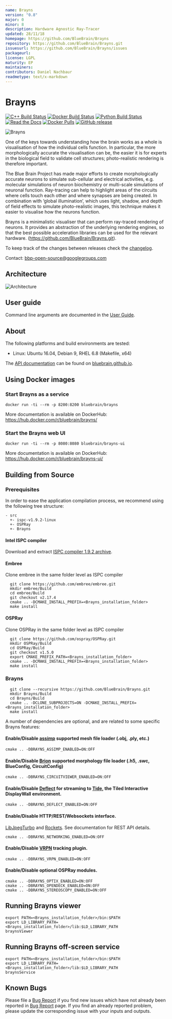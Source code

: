 ```yaml
---
name: Brayns
version: "0.8"
major: 0
minor: 8
description: Hardware Agnostic Ray-Tracer
updated: 28/11/18
homepage: https://github.com/BlueBrain/Brayns
repository: https://github.com/BlueBrain/Brayns.git
issuesurl: https://github.com/BlueBrain/Brayns/issues
packageurl: 
license: LGPL
maturity: EP
maintainers: 
contributors: Daniel Nachbaur
readmetype: text/x-markdown
---
```

# Brayns

[![C++ Build Status](https://bbpcode.epfl.ch/ci/buildStatus/icon?job=oss.Brayns)](https://bbpcode.epfl.ch/ci/job/oss.Brayns/)
[![Docker Build Status](https://bbpcode.epfl.ch/ci/buildStatus/icon?job=oss.Brayns.docker)](https://bbpcode.epfl.ch/ci/job/oss.Brayns.docker/)
[![Python Build Status](https://travis-ci.org/BlueBrain/Brayns.svg)](https://travis-ci.org/BlueBrain/Brayns)
[![Read the Docs](https://readthedocs.org/projects/brayns/badge/?version=latest)](http://brayns.readthedocs.io/en/latest/?badge=latest)
[![Docker Pulls](https://img.shields.io/docker/pulls/bluebrain/brayns.svg)](https://hub.docker.com/r/bluebrain/brayns/)
[![GitHub release](https://img.shields.io/github/release/BlueBrain/Brayns.svg)](https://github.com/BlueBrain/Brayns/releases)

![Brayns](doc/images/Brayns.jpg)

One of the keys towards understanding how the brain works as a whole is
visualisation of how the individual cells function. In particular, the more
morphologically accurate the visualisation can be, the easier it is for experts
in the biological field to validate cell structures; photo-realistic rendering
is therefore important.

The Blue Brain Project has made major efforts to create morphologically accurate
neurons to simulate sub-cellular and electrical activities, e.g. molecular
simulations of neuron biochemistry or multi-scale simulations of neuronal
function. Ray-tracing can help to highlight areas of the circuits where cells
touch each other and where synapses are being created. In combination with
‘global illumination’, which uses light, shadow, and depth of field effects to
simulate photo-realistic images, this technique makes it easier to visualise how
the neurons function.

Brayns is a minimalistic visualiser that can perform ray-traced rendering of
neurons. It provides an abstraction of the underlying rendering engines, so that
the best possible acceleration libraries can be used for the relevant hardware.
(https://github.com/BlueBrain/Brayns.git).

To keep track of the changes between releases check the [changelog](Changelog.md).

Contact: bbp-open-source@googlegroups.com

## Architecture

![Architecture](doc/images/Architecture.png)

## User guide

Command line arguments are documented in the [User Guide](doc/UserGuide.md).

## About

The following platforms and build environments are tested:

* Linux: Ubuntu 16.04, Debian 9, RHEL 6.8 (Makefile, x64)

The [API documentation](http://bluebrain.github.io/Brayns-0.6/index.html)
can be found on [bluebrain.github.io](http://bluebrain.github.io/).

## Using Docker images

### Start Brayns as a service

```
docker run -ti --rm -p 8200:8200 bluebrain/brayns
```

More documentation is available on DockerHub: https://hub.docker.com/r/bluebrain/brayns/

### Start the Brayns web UI

```
docker run -ti --rm -p 8080:8080 bluebrain/brayns-ui
```

More documentation is available on DockerHub: https://hub.docker.com/r/bluebrain/brayns-ui/

## Building from Source

### Prerequisites

In order to ease the application compilation process, we recommend using the
following tree structure:

```
- src
  +- ispc-v1.9.2-linux
  +- OSPRay
  +- Brayns
```

#### Intel ISPC compiler

Download and extract [ISPC compiler 1.9.2 archive](https://ispc.github.io/downloads.html).

#### Embree

Clone embree in the same folder level as ISPC compiler

```
  git clone https://github.com/embree/embree.git
  mkdir embree/Build
  cd embree/Build
  git checkout v2.17.4
  cmake .. -DCMAKE_INSTALL_PREFIX=<Brayns_installation_folder>
  make install
```

#### OSPRay

Clone OSPRay in the same folder level as ISPC compiler

```
  git clone https://github.com/ospray/OSPRay.git
  mkdir OSPRay/Build
  cd OSPRay/Build
  git checkout v1.5.0
  export CMAKE_PREFIX_PATH=<Brayns_installation_folder>
  cmake .. -DCMAKE_INSTALL_PREFIX=<Brayns_installation_folder>
  make install
```

### Brayns

```
  git clone --recursive https://github.com/BlueBrain/Brayns.git
  mkdir Brayns/Build
  cd Brayns/Build
  cmake .. -DCLONE_SUBPROJECTS=ON -DCMAKE_INSTALL_PREFIX=<Brayns_installation_folder>
  make install
```

A number of dependencies are optional, and are related to some specific Brayns
features:

#### Enable/Disable [assimp](https://github.com/assimp/assimp) supported mesh file loader (.obj, .ply, etc.)
```
cmake .. -DBRAYNS_ASSIMP_ENABLED=ON:OFF
```

#### Enable/Disable [Brion](https://github.com/BlueBrain/Brion) supported morphology file loader (.h5, .swc, BlueConfig, CircuitConfig)
```
cmake .. -DBRAYNS_CIRCUITVIEWER_ENABLED=ON:OFF
```

#### Enable/Disable [Deflect](https://github.com/BlueBrain/Deflect) for streaming to [Tide](https://github.com/BlueBrain/Tide), the Tiled Interactive DisplayWall environment.
```
cmake .. -DBRAYNS_DEFLECT_ENABLED=ON:OFF
```

#### Enable/Disable HTTP/REST/Websockets interface.
 [LibJpegTurbo](http://libjpeg-turbo.virtualgl.org) and
 [Rockets](https://github.com/BlueBrain/Rockets).
 See documentation for REST API details.
```
cmake .. -DBRAYNS_NETWORKING_ENABLED=ON:OFF
```

#### Enable/Disable [VRPN](https://github.com/vrpn/vrpn) tracking plugin.
```
cmake .. -DBRAYNS_VRPN_ENABLED=ON:OFF
```

#### Enable/Disable optional OSPRay modules.
```
cmake .. -DBRAYNS_OPTIX_ENABLED=ON:OFF
cmake .. -DBRAYNS_OPENDECK_ENABLED=ON:OFF
cmake .. -DBRAYNS_STEREOSCOPY_ENABLED=ON:OFF
```

## Running Brayns viewer

```
export PATH=<Brayns_installation_folder>/bin:$PATH
export LD_LIBRARY_PATH=<Brayns_installation_folder>/lib:$LD_LIBRARY_PATH
braynsViewer
```

## Running Brayns off-screen service

```
export PATH=<Brayns_installation_folder>/bin:$PATH
export LD_LIBRARY_PATH=<Brayns_installation_folder>/lib:$LD_LIBRARY_PATH
braynsService
```

## Known Bugs

Please file a [Bug Report](https://github.com/BlueBrain/Brayns/issues) if you
find new issues which have not already been reported in
[Bug Report](https://github.com/BlueBrain/Brayns/issues) page. If you find an
already reported problem, please update the corresponding issue with your inputs
and outputs.

